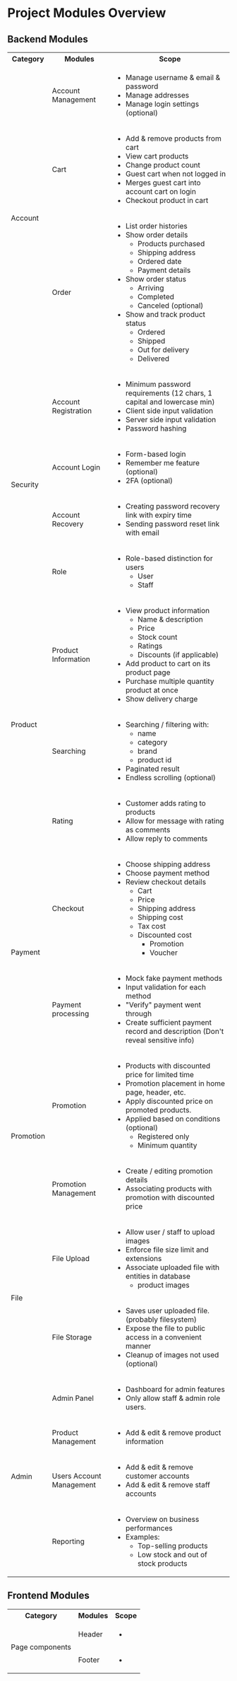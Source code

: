 Project Modules Overview
========================

## Backend Modules

<table>
    <tr>
        <th>Category</th>
        <th>Modules</th>
        <th>Scope</th>
    </tr>
    <tr>
        <td rowspan="3">Account</td>
        <td>Account Management</td>
        <td>
            <ul>
                <li>Manage username & email & password</li>
                <li>Manage addresses</li>
                <li>Manage login settings (optional)</li>
            </ul>
        </td>
    </tr>
    <tr>
        <td>Cart</td>
        <td>
            <ul>
                <li>Add & remove products from cart</li>
                <li>View cart products</li>
                <li>Change product count</li>
                <li>Guest cart when not logged in</li>
                <li>Merges guest cart into account cart on login</li>
                <li>Checkout product in cart</li>
            </ul>
        </td>
    </tr>
    <tr>
        <td>Order</td>
        <td>
            <ul>
                <li>List order histories</li>
                <li>Show order details
                    <ul>
                        <li>Products purchased</li>
                        <li>Shipping address</li>
                        <li>Ordered date</li>
                        <li>Payment details</li>
                    </ul>
                </li>
                <li>Show order status
                    <ul>
                        <li>Arriving</li>
                        <li>Completed</li>
                        <li>Canceled (optional)</li>
                    </ul>
                </li>
                <li>Show and track product status
                    <ul>
                        <li>Ordered</li>
                        <li>Shipped</li>
                        <li>Out for delivery</li>
                        <li>Delivered</li>
                    </ul>
                </li>
            </ul>
        </td>
    </tr>
    <tr>
        <td rowspan="4">Security</td>
        <td>Account Registration</td>
        <td>
            <ul>
                <li>Minimum password requirements (12 chars, 1 capital and lowercase min)</li>
                <li>Client side input validation</li>
                <li>Server side input validation</li>
                <li>Password hashing</li>
            </ul>
        </td>
    </tr>
    <tr>
        <td>Account Login</td>
        <td>
            <ul>
                <li>Form-based login</li>
                <li>Remember me feature (optional)</li>
                <li>2FA (optional)</li>
            </ul>
        </td>
    </tr>
    <tr>
        <td>Account Recovery</td>
        <td>
            <ul>
                <li>Creating password recovery link with expiry time</li>
                <li>Sending password reset link with email</li>
            </ul>
        </td>
    </tr>
    <tr>
        <td>Role</td>
        <td>
            <ul>
                <li>Role-based distinction for users
                    <ul>
                        <li>User</li>
                        <li>Staff</li>
                    </ul>
                </li>
            </ul>
        </td>
    </tr>
    <tr>
        <td rowspan="3">Product</td>
        <td>Product Information</td>
        <td>
            <ul>
                <li>View product information
                    <ul>
                        <li>Name & description</li>
                        <li>Price</li>
                        <li>Stock count</li>
                        <li>Ratings</li>
                        <li>Discounts (if applicable)</li>
                    </ul>
                </li>
                <li>Add product to cart on its product page</li>
                <li>Purchase multiple quantity product at once</li>
                <li>Show delivery charge</li>
            </ul>
        </td>
    </tr>
    <tr>
        <td>Searching</td>
        <td>
            <ul>
                <li>Searching / filtering with:
                    <ul>
                        <li>name</li>
                        <li>category</li>
                        <li>brand</li>
                        <li>product id</li>
                    </ul>
                </li>
                <li>Paginated result</li>
                <li>Endless scrolling (optional)</li>
            </ul>
        </td>
    </tr>
    <tr>
        <td>Rating</td>
        <td>
            <ul>
                <li>Customer adds rating to products</li>
                <li>Allow for message with rating as comments</li>
                <li>Allow reply to comments</li>
            </ul>
        </td>
    </tr>
    <tr>
        <td rowspan="2">Payment</td>
        <td>Checkout</td>
        <td>
            <ul>
                <li>Choose shipping address</li>
                <li>Choose payment method</li>
                <li>Review checkout details
                    <ul>
                        <li>Cart</li>
                        <li>Price</li>
                        <li>Shipping address</li>
                        <li>Shipping cost</li>
                        <li>Tax cost</li>
                        <li>Discounted cost
                            <ul>
                                <li>Promotion</li>
                                <li>Voucher</li>
                            </ul>
                        </li>
                    </ul>
                </li>
            </ul>
        </td>
    </tr>
    <tr>
        <td>Payment processing</td>
        <td>
            <ul>
                <li>Mock fake payment methods</li>
                <li>Input validation for each method</li>
                <li>"Verify" payment went through</li>
                <li>Create sufficient payment record and description (Don't reveal sensitive info)</li>
            </ul>
        </td>
    </tr>
    <tr>
        <td rowspan="2">Promotion</td>
        <td>Promotion</td>
        <td>
            <ul>
                <li>Products with discounted price for limited time</li>
                <li>Promotion placement in home page, header, etc.</li>
                <li>Apply discounted price on promoted products.</li>
                <li>Applied based on conditions (optional)
                    <ul>
                        <li>Registered only</li>
                        <li>Minimum quantity</li>
                    </ul>
                </li>
            </ul>
        </td>
    </tr>
    <tr>
        <td>Promotion Management</td>
        <td>
            <ul>
                <li>Create / editing promotion details</li>
                <li>Associating products with promotion with discounted price</li>
            </ul>
        </td>
    </tr>
    <tr>
        <td rowspan="2">File</td>
        <td>File Upload</td>
        <td>
            <ul>
                <li>Allow user / staff to upload images</li>
                <li>Enforce file size limit and extensions</li>
                <li>Associate uploaded file with entities in database
                    <ul>
                        <li>product images</li>
                    </ul>
                </li>
            </ul>
        </td>
    </tr>
    <tr>
        <td>File Storage</td>
        <td>
            <ul>
                <li>Saves user uploaded file. (probably filesystem)</li>
                <li>Expose the file to public access in a convenient manner</li>
                <li>Cleanup of images not used (optional)</li>
            </ul>
        </td>
    </tr>
    <tr>
        <td rowspan="4">Admin</td>
        <td>Admin Panel</td>
        <td>
            <ul>
                <li>Dashboard for admin features</li>
                <li>Only allow staff & admin role users.</li>
            </ul>
        </td>
    </tr>
    <tr>
        <td>Product Management</td>
        <td>
            <ul>
                <li>Add & edit & remove product information</li>
            </ul>
        </td>
    </tr>
    <tr>
        <td>Users Account Management</td>
        <td>
            <ul>
                <li>Add & edit & remove customer accounts</li>
                <li>Add & edit & remove staff accounts</li>
            </ul>
        </td>
    </tr>
    <tr>
        <td>Reporting</td>
        <td>
            <ul>
                <li>Overview on business performances</li>
                <li>Examples:
                    <ul>
                        <li>Top-selling products</li>
                        <li>Low stock and out of stock products</li>
                    </ul>
                </li>
            </ul>
        </td>
    </tr>
</table>

## Frontend Modules

<table>
    <tr>
        <th>Category</th>
        <th>Modules</th>
        <th>Scope</th>
    </tr>
    <tr>
        <td rowspan="2">Page components</td>
        <td>Header</td>
        <td>
            <ul>
                <li></li>
            </ul>
        </td>
    </tr>
    <tr>
        <td>Footer</td>
        <td>
            <ul>
                <li></li>
            </ul>
        </td>
    </tr>
</table>